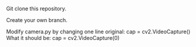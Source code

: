 Git clone this repository.

Create your own branch.

Modify camera.py by changing one line
original: cap = cv2.VideoCapture() 
What it should be: cap = cv2.VideoCapture(0)

